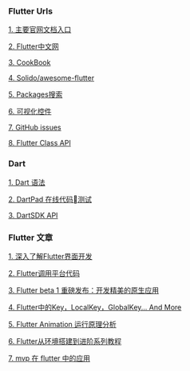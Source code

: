

### Flutter Urls

[1. 主要官网文档入口](https://flutter.io/docs/)

[2. Flutter中文网](https://flutterchina.club/docs/)

[3. CookBook](https://flutterchina.club/cookbook/)

[4. Solido/awesome-flutter](https://github.com/Solido/awesome-flutter)

[5. Packages搜索](https://pub.dartlang.org/packages/)

[6. 可视化控件](http://mutisya.com/)

[7. GitHub issues](https://github.com/flutter/flutter/issues)

[8. Flutter Class API](https://docs.flutter.io/index.html)

### Dart

[1. Dart 语法](http://dart.goodev.org/guides/language/language-tour)

[2. DartPad 在线代码测试](https://dartpad.dartlang.org/)

[3. DartSDK API](https://api.dartlang.org/stable/1.24.3/dart-async/dart-async-library.html)

[ ]()

[ ]()

### Flutter 文章

[1. 深入了解Flutter界面开发](https://zhuanlan.zhihu.com/p/36577285)

[2. Flutter调用平台代码](http://mip.xue163.net/q/20180420/20180420G0CCF500.html)

[3. Flutter beta 1 重磅发布：开发精美的原生应用](http://developers.googleblog.cn/2018/02/flutter-beta1.html)

[4. Flutter中的Key，LocalKey，GlobalKey... And More](http://flutter-dev.cn/topic/13/flutter%E4%B8%AD%E7%9A%84key-localkey-globalkey-and-more)

[5. Flutter Animation 运行原理分析](http://flutter-dev.cn/topic/6/flutter-animation-%E8%BF%90%E8%A1%8C%E5%8E%9F%E7%90%86%E5%88%86%E6%9E%90)

[6. Flutter从环境搭建到进阶系列教程](http://flutter-dev.cn/topic/12/flutter%E4%BB%8E%E7%8E%AF%E5%A2%83%E6%90%AD%E5%BB%BA%E5%88%B0%E8%BF%9B%E9%98%B6%E7%B3%BB%E5%88%97%E6%95%99%E7%A8%8B)

[7. mvp 在 flutter 中的应用](https://www.jianshu.com/p/7b2d83f8109f)

[]()

[]()

[]()

